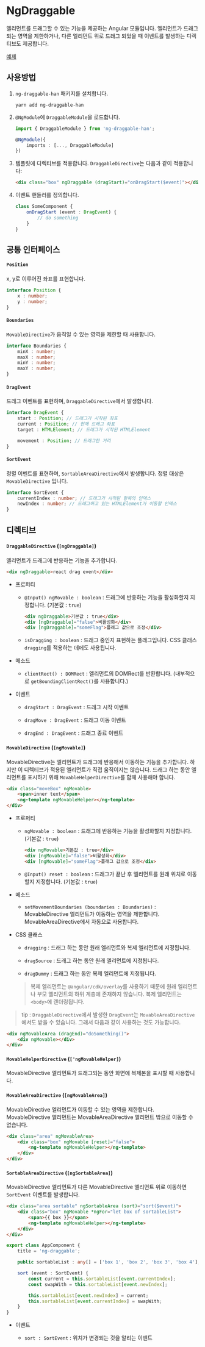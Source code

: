 # NgDraggable

엘리먼트를 드래그할 수 있는 기능을 제공하는 Angular 모듈입니다. 엘리먼트가 드래그 되는 영역을 제한하거나, 다른 엘리먼트 위로 드래그 되었을 때 이벤트를 발생하는 디렉티브도 제공합니다.

[예제](https://stackblitz.com/edit/ng-draggable)

## 사용방법

1. `ng-draggable-han` 패키지를 설치합니다.

	```
	yarn add ng-draggable-han
	```

1. `@NgModule`에 `DraggableModule`을 로드합니다.

	```typescript
    import { DraggableModule } from 'ng-draggable-han';
    
    @NgModule({
    	imports : [..., DraggableModule]
    })
    
    ```
    
1. 템플릿에 디렉티브를 적용합니다. `DraggableDirective`는 다음과 같이 적용합니다:

	```html
    <div class="box" ngDraggable (dragStart)="onDragStart($event)"></div>
    ```
    
1. 이벤트 핸들러를 정의합니다.

	```typescript
    class SomeComponent {
    	onDragStart (event : DragEvent) {
    		// do something
    	}
    }
    ```
    
## 공통 인터페이스

#### `Position`

x, y로 이루어진 좌표를 표현합니다.

```typescript
interface Position {
	x : number;
	y : number;
}
```

#### `Boundaries`
`MovableDirective`가 움직일 수 있는 영역을 제한할 때 사용합니다.

```typescript
interface Boundaries {
	minX : number;
	maxX : number;
	minY : number;
	maxY : number;
}
```

#### `DragEvent`

드래그 이벤트를 표현하며, `DraggableDirective`에서 발생합니다.

```typescript
interface DragEvent {
	start : Position; // 드래그가 시작된 좌표
	current : Position; // 현재 드래그 좌표
	target : HTMLElement; // 드래그가 시작된 HTMLElement

	movement : Position; // 드래그한 거리
}
```

#### `SortEvent`

정렬 이벤트를 표현하며, `SortableAreaDirective`에서 발생합니다. 정렬 대상은 `MovableDirective` 입니다.

```typescript
interface SortEvent {
	currentIndex : number; // 드래그가 시작된 항목의 인덱스
	newIndex : number; // 드래그하고 있는 HTMLElement가 이동할 인덱스
}
```

## 디렉티브

#### `DraggableDirective` (`[ngDraggable]`)

엘리먼트가 드래그에 반응하는 기능을 추가합니다.

```html
<div ngDraggable>react drag event</div>
```

* 프로퍼티
	- `@Input() ngMovable : boolean` : 드래그에 반응하는 기능을 활성화할지 지정합니다. (기본값 : `true`)
	
		```html
		<div ngDraggable>기본값 : true</div>
		<div [ngDraggable]="false">비활성화</div>
		<div [ngDraggable]="someFlag">플래그 값으로 조정</div>
		```

	- `isDragging : boolean` : 드래그 중인지 표현하는 플래그입니다. CSS 클래스 `dragging`를 적용하는 데에도 사용됩니다.

* 메소드

	- `clientRect() : DOMRect` : 엘리먼트의 DOMRect를 반환합니다. (내부적으로 `getBoundingClientRect()`를 사용합니다.)

* 이벤트

	- `dragStart : DragEvent` : 드래그 시작 이벤트
    	
    - `dragMove : DragEvent` : 드래그 이동 이벤트
    
    - `dragEnd : DragEvent` : 드래그 종료 이벤트

#### `MovableDirective` (`[ngMovable]`)

MovableDirective는 엘리먼트가 드래그에 반응해서 이동하는 기능을 추가합니다. 하지만 이 디렉티브가 적용된 엘리먼트가 직접 움직이지는 않습니다. 드래그 하는 동안 엘리먼트를 표시하기 위해 `MovableHelperDirective`를 함께 사용해야 합니다. 

```html
<div class="moveBox" ngMovable>
	<span>inner text</span>
	<ng-template ngMovableHelper></ng-template>
</div>
```

* 프로퍼티

	- `ngMovable : boolean` : 드래그에 반응하는 기능을 활성화할지 지정합니다. (기본값 : `true`)
	
		```html
		<div ngMovable>기본값 : true</div>
		<div [ngMovable]="false">비활성화</div>
		<div [ngMovable]="someFlag">플래그 값으로 조정</div>
		```
	- `@Input() reset : boolean` : 드래그가 끝난 후 엘리먼트를 원래 위치로 이동할지 지정합니다. (기본값 : `true`)
	
* 메소드

	- `setMovementBoundaries (boundaries : Boundaries)` : MovableDirective 엘리먼트가 이동하는 영역을 제한합니다. MovableAreaDirective에서 자동으로 사용합니다.
	
* CSS 클래스

	- `dragging` : 드래그 하는 동안 원래 엘리먼트와 복제 엘리먼트에 지정됩니다.
	
	- `dragSource` : 드래그 하는 동안 원래 엘리먼트에 지정됩니다.
	
	- `dragDummy` : 드래그 하는 동안 복제 엘리먼트에 지정됩니다.
	
	> 복제 엘리먼트는 `@angular/cdk/overlay`를 사용하기 때문에 원래 엘리먼트나 부모 엘리먼트의 하위 계층에 존재하지 않습니다. 복제 엘리먼트는 `<body>`에 렌더링됩니다.
	
> tip : `DraggableDirective`에서 발생한 `DragEvent`는 `MovableAreaDirective`에서도 받을 수 있습니다. 그래서 다음과 같이 사용하는 것도 가능합니다.

```html
<div ngMovableArea (dragEnd)="doSomething()">
	<div ngMovable></div>
</div>
```
		
#### `MovableHelperDirective` (`['ngMovableHelper]`)

MovableDirective 엘리먼트가 드래그되는 동안 화면에 복제본을 표시할 때 사용합니다.

#### `MovableAreaDirective` (`[ngMovableArea]`)

MovableDirective 엘리먼트가 이동할 수 있는 영역을 제한합니다. MovableDirective 엘리먼트는 MovableAreaDirective 엘리먼트 밖으로 이동할 수 없습니다.

```html
<div class="area" ngMovableArea>
	<div class="box" ngMovable [reset]="false">
		<ng-template ngMovableHelper></ng-template>
	</div>
</div>
```

#### `SortableAreaDirective` (`[ngSortableArea]`)

MovableDirective 엘리먼트가 다른 MovableDirective 엘리먼트 위로 이동하면 `SortEvent` 이벤트를 발생합니다.

```html
<div class="area sortable" ngSortableArea (sort)="sort($event)">
	<div class="box" ngMovable *ngFor="let box of sortableList">
		<span>{{ box }}</span>
		<ng-template ngMovableHelper></ng-template>
	</div>
</div>
```

```typescript
export class AppComponent {
	title = 'ng-draggable';

	public sortableList : any[] = ['box 1', 'box 2', 'box 3', 'box 4'];

	sort (event : SortEvent) {
		const current = this.sortableList[event.currentIndex];
		const swapWith = this.sortableList[event.newIndex];

		this.sortableList[event.newIndex] = current;
		this.sortableList[event.currentIndex] = swapWith;
	}
}
```

* 이벤트

	- `sort : SortEvent` : 위치가 변경되는 것을 알리는 이벤트
